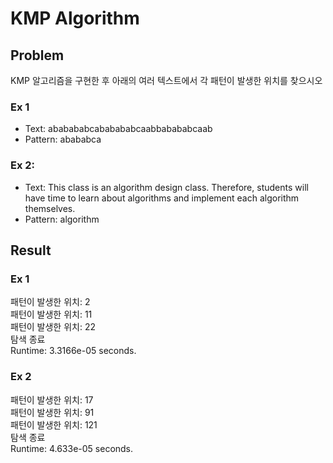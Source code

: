 # KMP Algorithm
## Problem
KMP 알고리즘을 구현한 후 아래의 여러 텍스트에서 각 패턴이 발생한 위치를 찾으시오

### Ex 1
- Text: ababababcababababcaabbabababcaab
- Pattern: abababca<br/>

### Ex 2:
- Text: This class is an algorithm design class. Therefore, students will have time to learn about algorithms and implement each algorithm themselves.
- Pattern: algorithm<br/>

## Result
### Ex 1
패턴이 발생한 위치: 2<br/>
패턴이 발생한 위치: 11<br/>
패턴이 발생한 위치: 22<br/>
탐색 종료<br/>
Runtime: 3.3166e-05 seconds.<br/>

### Ex 2
패턴이 발생한 위치: 17<br/>
패턴이 발생한 위치: 91<br/>
패턴이 발생한 위치: 121<br/>
탐색 종료<br/>
Runtime: 4.633e-05 seconds.<br/>

